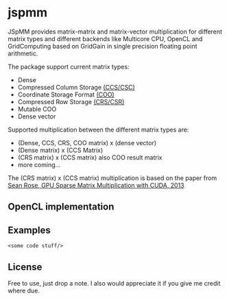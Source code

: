 # jspmm

JSpMM provides matrix-matrix and matrix-vector multiplication for different matrix types and different backends 
like Multicore CPU, OpenCL and GridComputing based on GridGain in single precision floating point arithmetic.

The package support current matrix types:

* Dense
* Compressed Column Storage [(CCS/CSC)](http://netlib.org/linalg/html_templates/node92.html)
* Coordinate Storage Format [(COO)](https://en.wikipedia.org/wiki/Sparse_matrix#Coordinate_list_.28COO.29)
* Compressed Row Storage [(CRS/CSR)](http://netlib.org/linalg/html_templates/node91.html)
* Mutable COO
* Dense vector

Supported multiplication between the different matrix types are:

* (Dense, CCS, CRS, COO matrix) x (dense vector)
* (Dense matrix) x (CCS Matrix)
* (CRS matrix) x (CCS matrix) also COO result matrix
* more coming...

The (CRS matrix) x (CCS matrix) multiplication is based on the paper from [Sean Rose, GPU Sparse Matrix Multiplication with CUDA, 2013](https://www.cs.fsu.edu/research/projects/rose_report.pdf)

## OpenCL implementation

## Examples

    <some code stuff/>

## License

Free to use, just drop a note. I also would appreciate it if you give me credit where due.